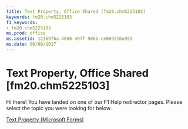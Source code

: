 ```yaml
---
title: Text Property, Office Shared [fm20.chm5225103]
keywords: fm20.chm5225103
f1_keywords:
- fm20.chm5225103
ms.prod: office
ms.assetid: 12169f6a-4668-497f-986b-ce069210a951
ms.date: 06/08/2017
---
```



# Text Property, Office Shared [fm20.chm5225103]

Hi there! You have landed on one of our F1 Help redirector pages. Please select the topic you were looking for below.

[Text Property (Microsoft Forms)](http://msdn.microsoft.com/library/493a251a-3e7b-3a4b-a800-4e9b94d19b4f%28Office.15%29.aspx)

